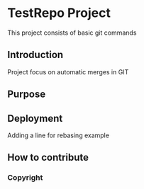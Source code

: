 # TestRepo Project
This project consists of basic git commands
## Introduction
Project focus on automatic merges in GIT
## Purpose
## Deployment
Adding a line for rebasing example
## How to contribute
### Copyright
